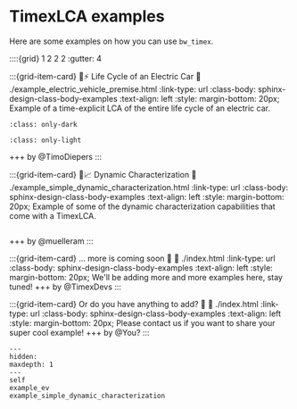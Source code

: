 # TimexLCA examples 

Here are some examples on how you can use `bw_timex`.

::::{grid} 1 2 2 2 
:gutter: 4

:::{grid-item-card} 🚗⚡ Life Cycle of an Electric Car 
:link: ./example_electric_vehicle_premise.html
:link-type: url
:class-body: sphinx-design-class-body-examples
:text-align: left
:style: margin-bottom: 20px;
Example of a time-explicit LCA of the entire life cycle of an electric car.
```{image} ./data/ev_lifecycle_dark.svg
:class: only-dark
```
```{image} ./data/ev_lifecycle_light.svg
:class: only-light
```
+++
by @TimoDiepers
:::

:::{grid-item-card} 🌿📈 Dynamic Characterization
:link: ./example_simple_dynamic_characterization.html
:link-type: url
:class-body: sphinx-design-class-body-examples
:text-align: left
:style: margin-bottom: 20px;
Example of some of the dynamic characterization capabilities that come with a TimexLCA.
```{image} ./data/dynamic_characterization.svg
```
+++
by @muelleram
:::

:::{grid-item-card} ... more is coming soon 🤗
:link: ./index.html
:link-type: url
:class-body: sphinx-design-class-body-examples
:text-align: left
:style: margin-bottom: 20px;
We'll be adding more and more examples here, stay tuned!
+++
by @TimexDevs
:::

:::{grid-item-card} Or do you have anything to add? 🧐
:link: ./index.html
:link-type: url
:class-body: sphinx-design-class-body-examples
:text-align: left
:style: margin-bottom: 20px;
Please contact us if you want to share your super cool example!
+++
by @You?
:::


```{toctree}
---
hidden: 
maxdepth: 1
---
self
example_ev
example_simple_dynamic_characterization
```